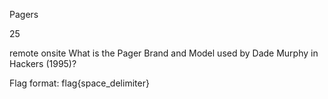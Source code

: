 Pagers

25

remote onsite
What is the Pager Brand and Model used by Dade Murphy in Hackers (1995)?

Flag format: flag{space_delimiter}
